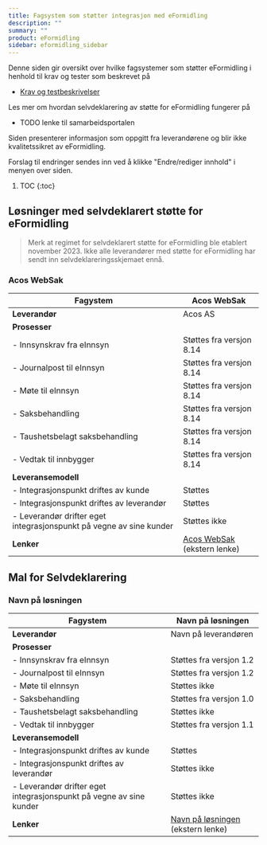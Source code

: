 ```yaml
---
title: Fagsystem som støtter integrasjon med eFormidling
description: ""
summary: ""
product: eFormidling
sidebar: eformidling_sidebar
---
```


Denne siden gir oversikt over hvilke fagsystemer som støtter eFormidling i henhold til krav og tester som beskrevet på
- [Krav og testbeskrivelser](../Testing/krav)

Les mer om hvordan selvdeklarering av støtte for eFormidling fungerer på
- TODO lenke til samarbeidsportalen

Siden presenterer informasjon som oppgitt fra leverandørene og blir ikke kvalitetssikret av eFormidling.

Forslag til endringer sendes inn ved å klikke "Endre/rediger innhold" i menyen over siden.

1. TOC
{:toc}

## Løsninger med selvdeklarert støtte for eFormidling

> Merk at regimet for selvdeklarert støtte for eFormidling ble etablert november 2023. Ikke alle leverandører med støtte for eFormidling har sendt inn selvdeklareringsskjemaet ennå.

### Acos WebSak

| **Fagystem**                                                        | Acos WebSak                                                           |
|---------------------------------------------------------------------|-----------------------------------------------------------------------|
| **Leverandør**                                                      | Acos AS                                                               |
| **Prosesser**                                                       |                                                                       |
| - Innsynskrav fra eInnsyn                                           | Støttes fra versjon 8.14                                              |
| - Journalpost til eInnsyn                                           | Støttes fra versjon 8.14                                              |
| - Møte til eInnsyn                                                  | Støttes fra versjon 8.14                                              |
| - Saksbehandling                                                    | Støttes fra versjon 8.14                                              |
| - Taushetsbelagt saksbehandling                                     | Støttes fra versjon 8.14                                              |        
| - Vedtak til innbygger                                              | Støttes fra versjon 8.14                                              |
| **Leveransemodell**                                                 |                                                                       |
| - Integrasjonspunkt driftes av kunde                                | Støttes                                                               |
| - Integrasjonspunkt driftes av leverandør                           | Støttes                                                               |
| - Leverandør drifter eget integrasjonspunkt på vegne av sine kunder | Støttes ikke                                                          |
| **Lenker**                                                          | [Acos WebSak](https://www.acos.no/produkter-og-tjenester/sak-og-arkivsystem/websak/) (ekstern lenke) |

## Mal for Selvdeklarering

### Navn på løsningen

| **Fagystem**                                                        | Navn på løsningen                                                     |
|---------------------------------------------------------------------|-----------------------------------------------------------------------|
| **Leverandør**                                                      | Navn på leverandøren                                                  |
| **Prosesser**                                                       |                                                                       |
| - Innsynskrav fra eInnsyn                                           | Støttes fra versjon 1.2                                               |
| - Journalpost til eInnsyn                                           | Støttes fra versjon 1.2                                               |
| - Møte til eInnsyn                                                  | Støttes ikke                                                          |
| - Saksbehandling                                                    | Støttes fra versjon 1.0                                               |
| - Taushetsbelagt saksbehandling                                     | Støttes ikke                                                          |        
| - Vedtak til innbygger                                              | Støttes fra versjon 1.1                                               |
| **Leveransemodell**                                                 |                                                                       |
| - Integrasjonspunkt driftes av kunde                                | Støttes                                                               |
| - Integrasjonspunkt driftes av leverandør                           | Støttes ikke                                                          |
| - Leverandør drifter eget integrasjonspunkt på vegne av sine kunder | Støttes ikke                                                          |
| **Lenker**                                                          | [Navn på løsningen](https://www.løsningen.no) (ekstern lenke)         |
